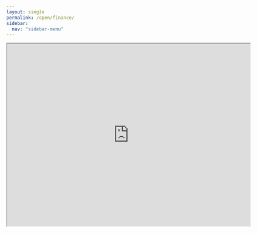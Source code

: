 ```yaml
---
layout: single
permalink: /open/finance/
sidebar:
  nav: "sidebar-menu"
---
```

<iframe src="https://drive.google.com/file/d/1BaQ63TF2AH1I-rJlVY8Y0jRdHwSPNUpB/preview" width="640" height="480" allow="autoplay"></iframe>


